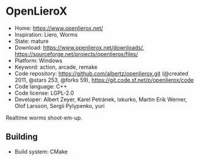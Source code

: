 # OpenLieroX

- Home: https://www.openlierox.net/
- Inspiration: Liero, Worms
- State: mature
- Download: https://www.openlierox.net/downloads/, https://sourceforge.net/projects/openlierox/files/
- Platform: Windows
- Keyword: action, arcade, remake
- Code repository: https://github.com/albertz/openlierox.git (@created 2011, @stars 253, @forks 59), https://git.code.sf.net/p/openlierox/code
- Code language: C++
- Code license: LGPL-2.0
- Developer: Albert Zeyer, Karel Petránek, lxkurko, Martin Erik Werner, Olof Larsson, Sergii Pylypenko, yuri

Realtime worms shoot-em-up.

## Building

- Build system: CMake
